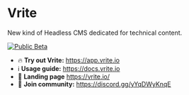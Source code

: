 # Vrite

New kind of Headless CMS dedicated for technical content.

[![Public Beta](https://assets.vrite.io/6409e82d7dfc74cef7a72e0d/x9OXi4whE7UUpDX-bQeBr.png)](https://app.vrite.io)

- 🔥 **Try out Vrite:** https://app.vrite.io
- ℹ️ **Usage guide:** https://docs.vrite.io
- 🚀 **Landing page** https://vrite.io/
- 💬 **Join community:** https://discord.gg/yYqDWyKnqE
